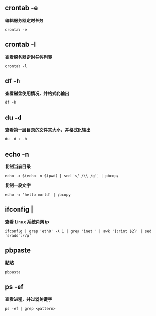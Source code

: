 ## crontab -e
**编辑服务器定时任务**
```
crontab -e
```
## crontab -l
**查看服务器定时任务列表**
```
crontab -l
```
## df -h
**查看磁盘使用情况，并格式化输出**
```
df -h
```
## du -d
**查看第一层目录的文件夹大小，并格式化输出**
```
du -d 1 -h
```
## echo -n
**复制当前目录**
```
echo -n $(echo -n $(pwd) | sed 's/ /\\ /g') | pbcopy
```
**复制一段文字**
```
echo -n 'hello world' | pbcopy
```
## ifconfig |
**查看 Linux 系统内网 ip**
```
ifconfig | grep 'eth0' -A 1 | grep 'inet ' | awk '{print $2}' | sed 's/addr://g'
```
## pbpaste
**黏贴**
```
pbpaste
```
## ps -ef
**查看进程，并过滤关键字**
```
ps -ef | grep <pattern>
```
